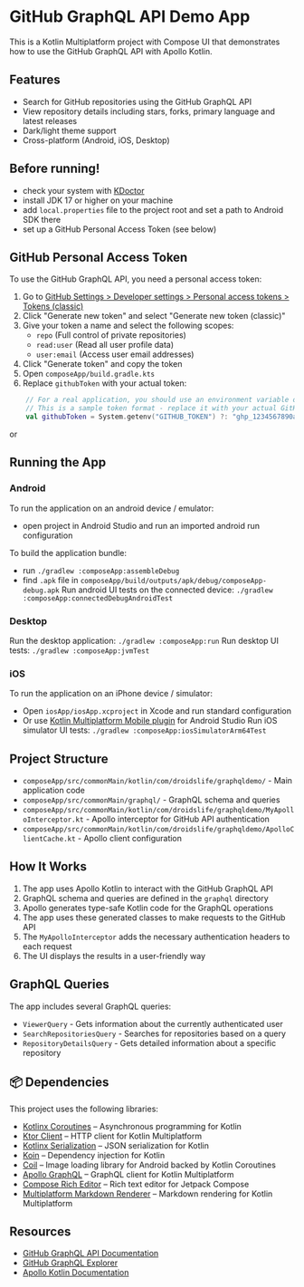 # GitHub GraphQL API Demo App


This is a Kotlin Multiplatform project with Compose UI that demonstrates how to use the GitHub GraphQL API with Apollo Kotlin.

## Features

- Search for GitHub repositories using the GitHub GraphQL API
- View repository details including stars, forks, primary language and latest releases
- Dark/light theme support
- Cross-platform (Android, iOS, Desktop)

## Before running!
 - check your system with [KDoctor](https://github.com/Kotlin/kdoctor)
 - install JDK 17 or higher on your machine
 - add `local.properties` file to the project root and set a path to Android SDK there
 - set up a GitHub Personal Access Token (see below)

## GitHub Personal Access Token

To use the GitHub GraphQL API, you need a personal access token:

1. Go to [GitHub Settings > Developer settings > Personal access tokens > Tokens (classic)](https://github.com/settings/tokens)
2. Click "Generate new token" and select "Generate new token (classic)"
3. Give your token a name and select the following scopes:
   - `repo` (Full control of private repositories)
   - `read:user` (Read all user profile data)
   - `user:email` (Access user email addresses)
4. Click "Generate token" and copy the token
5. Open `composeApp/build.gradle.kts`
6. Replace `githubToken` with your actual token:

```kotlin
    // For a real application, you should use an environment variable or a secure method to store the token
    // This is a sample token format - replace it with your actual GitHub personal access token
    val githubToken = System.getenv("GITHUB_TOKEN") ?: "ghp_1234567890abcdefghijklmnopqrstuvwxyz"
```
or 

## Running the App

### Android
To run the application on an android device / emulator:  
 - open project in Android Studio and run an imported android run configuration

To build the application bundle:
 - run `./gradlew :composeApp:assembleDebug`
 - find `.apk` file in `composeApp/build/outputs/apk/debug/composeApp-debug.apk`
Run android UI tests on the connected device: `./gradlew :composeApp:connectedDebugAndroidTest`

### Desktop
Run the desktop application: `./gradlew :composeApp:run`
Run desktop UI tests: `./gradlew :composeApp:jvmTest`

### iOS
To run the application on an iPhone device / simulator:
 - Open `iosApp/iosApp.xcproject` in Xcode and run standard configuration
 - Or use [Kotlin Multiplatform Mobile plugin](https://plugins.jetbrains.com/plugin/14936-kotlin-multiplatform-mobile) for Android Studio
Run iOS simulator UI tests: `./gradlew :composeApp:iosSimulatorArm64Test`

## Project Structure

- `composeApp/src/commonMain/kotlin/com/droidslife/graphqldemo/` - Main application code
- `composeApp/src/commonMain/graphql/` - GraphQL schema and queries
- `composeApp/src/commonMain/kotlin/com/droidslife/graphqldemo/MyApolloInterceptor.kt` - Apollo interceptor for GitHub API authentication
- `composeApp/src/commonMain/kotlin/com/droidslife/graphqldemo/ApolloClientCache.kt` - Apollo client configuration

## How It Works

1. The app uses Apollo Kotlin to interact with the GitHub GraphQL API
2. GraphQL schema and queries are defined in the `graphql` directory
3. Apollo generates type-safe Kotlin code for the GraphQL operations
4. The app uses these generated classes to make requests to the GitHub API
5. The `MyApolloInterceptor` adds the necessary authentication headers to each request
6. The UI displays the results in a user-friendly way

## GraphQL Queries

The app includes several GraphQL queries:

- `ViewerQuery` - Gets information about the currently authenticated user
- `SearchRepositoriesQuery` - Searches for repositories based on a query
- `RepositoryDetailsQuery` - Gets detailed information about a specific repository

## 📦 Dependencies

This project uses the following libraries:

- [Kotlinx Coroutines](https://github.com/Kotlin/kotlinx.coroutines) – Asynchronous programming for Kotlin
- [Ktor Client](https://ktor.io/docs/getting-started-ktor-client.html) – HTTP client for Kotlin Multiplatform
- [Kotlinx Serialization](https://github.com/Kotlin/kotlinx.serialization) – JSON serialization for Kotlin
- [Koin](https://insert-koin.io/) – Dependency injection for Kotlin
- [Coil](https://coil-kt.github.io/coil/) – Image loading library for Android backed by Kotlin Coroutines
- [Apollo GraphQL](https://www.apollographql.com/docs/kotlin/) – GraphQL client for Kotlin Multiplatform
- [Compose Rich Editor](https://github.com/your-org/compose-rich-editor) – Rich text editor for Jetpack Compose
- [Multiplatform Markdown Renderer](https://github.com/your-org/multiplatform-markdown-renderer) – Markdown rendering for Kotlin Multiplatform


## Resources

- [GitHub GraphQL API Documentation](https://docs.github.com/en/graphql)
- [GitHub GraphQL Explorer](https://docs.github.com/en/graphql/guides/using-the-explorer)
- [Apollo Kotlin Documentation](https://www.apollographql.com/docs/kotlin/)
